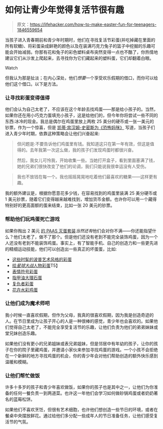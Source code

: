 # 如何让青少年觉得复活节很有趣

> 原文：<https://lifehacker.com/how-to-make-easter-fun-for-teenagers-1846559654>

当孩子进入青春期前和青少年时期时，他们在寻找复活节彩蛋(并吃掉藏在里面的所有软糖)、将彩蛋染成鲜艳的颜色以及在装满巧克力兔子的篮子中挖掘的乐趣可能会开始减弱。你那有花和兔子的彩色塑料桌布突然变得一点也不酷了，你热情地建议它们从沙发上爬起来，去寻找你为它们藏起来的塑料蛋，它们却翻着白眼。

Watch

但我认为那是扯淡；在内心深处，他们*想要*一个享受欢乐假期的借口，而你可以给他们这个借口。以下是方法。

### 让寻找彩蛋变得值得

他们会认为自己太老了，不应该在这个年龄去找鸡蛋——那是给小孩子的。当然，如果你还在用小巧克力蛋填充小孩子，这是给他们的，但今年你将尝试一些不同的东西:冰冷的现金。我总是偶尔在鸡蛋里放上两枚 25 美分的硬币或一张一美元的钞票，作为一个惊喜，但是 [凯蒂·宾汉姆-史密斯为《恐怖妈咪》](https://www.scarymommy.com/recapture-easter-excitement-teens/) 写道，当孩子们进入青少年时期，依靠这种策略会让他们兴奋起来:

> 但问题是:不要告诉他们鸡蛋里有钱。我知道这只在第一年有效，但这是值得的。去年我第一次这么做，我的孩子们发现鸡蛋时都很兴奋。
> 
> 然后，我女儿可怜我，开始收集一些。当她打开盒子，看到里面塞满了钱，她的兄弟们很快改变了他们的论调，我们只能说我很幸运没有人受伤。

> 我也不放钱在每一个。我也摇摇晃晃地吃着他们最喜欢的糖果——这样更有趣。

我的额外建议是，根据你愿意花多少钱，在容易找到的鸡蛋里装满 25 美分硬币或 1 美元钞票，随着它们变得越来越难找到，增加货币金额。也许你可以用一个藏得特别好的更高面额的蛋来结束，比如一张 20 美元的钞票。

### 帮助他们玩鸡蛋死亡游戏

如果你掏出 2 美元 [的 PAAS 灭蛋套装](https://www.amazon.com/PAAS-Classic-Easter-Egg-Coloring/dp/B07PGL1RDF/ref=asc_df_B07PGL1RDF/?adgrpid=93457066269&asc_campaign=InlineText&asc_refurl=https://lifehacker.com/how-to-make-easter-fun-for-teenagers-1846559654&asc_source=&hvadid=416863079195&hvadid=416863079195&hvdev=c&hvdev=c&hvdvcmdl=&hvdvcmdl=&hvlocint=&hvlocint=&hvlocphy=9006934&hvlocphy=9006934&hvnetw=g&hvnetw=g&hvpone=&hvpone=&hvpos=&hvpos=&hvptwo=&hvptwo=&hvqmt=&hvqmt=&hvrand=3498080749860806170&hvrand=3498080749860806170&hvtargid=pla-902664938359&hvtargid=pla-902664938359&linkCode=df0&psc=1&ref=&tag=kinjalifehackerlink-20)*当然还有*他们会对你不满——你还能指望什么？他们太老了，做不了那个。但是他们还没有老到不能完全装饰鸡蛋，因为一个人还没有老到不能装饰鸡蛋。事实上，有了智能手机、自己的创造力和一些更先进的精细运动技能，他们可以创造出一些真正的坏蛋蛋，比如:

*   [这些时髦的波普艺术风格的彩蛋](https://www.craftpaperscissors.com/easter-egg-ideas-pop-art-inspired-eggs-part-3/)
*   [绘*星球大战*人物彩蛋](https://frugalfun4boys.com/how-to-make-star-wars-painted-easter-eggs/)T5】
*   [表情符号彩蛋](https://studiodiy.com/diy-emoji-easter-eggs//)
*   [指甲油大理石蛋](https://helloglow.co/nail-polish-marbled-eggs/)
*   [复仇者彩蛋](https://foodfunfamily.com/avengers-easter-eggs-avengersevent/)
*   [花卉水彩鸡蛋](https://www.dreamalittlebigger.com/post/floral-eggs-easter.html)

### 让他们成为魔术师吧

我小时候一直喜欢假期，但作为父母，我真的很喜欢假期，因为我是创造奇迹的人。在节日里成为让孩子开心的人是一种很棒的感觉，青少年也会喜欢的。如果他们觉得自己太老了，不能完全享受复活节的乐趣，让他们负责为他们的弟弟妹妹或堂兄妹创造乐趣。

如果他们没有更小的兄弟姐妹或表兄弟姐妹，但是邻居中有年幼的孩子，让你的孩子在你的院子里藏鸡蛋，并邀请小家伙来参加寻找鸡蛋的游戏。一个小孩不会拒绝在一个新鲜的地方寻找鸡蛋的机会，你的青少年会对他们帮助创造的额外快乐感到温暖和模糊。

### 让他们帮忙做饭

许多十多岁的孩子和青少年喜欢做饭，如果你的孩子也是其中之一，让他们为你准备的任何一餐负责一到两道菜。也许这一年他们会学习如何做砂锅鸡蛋或者奶奶著名的蓝莓松饼。

如果他们不喜欢烹饪，但很有艺术细胞，也许他们想创造一些节日的环境，或者在餐桌中央摆放鲜花。通过给他们多分配一些成年人的节日准备任务，让他们感受复活节的气氛。